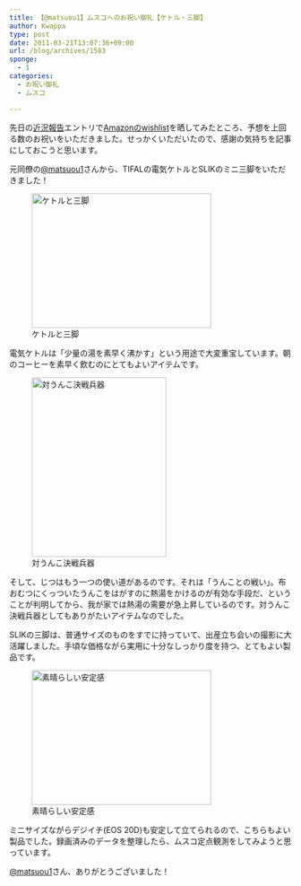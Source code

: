 ```yaml
---
title: 【@matsuou1】ムスコへのお祝い御礼【ケトル・三脚】
author: Kwappa
type: post
date: 2011-03-21T13:07:36+09:00
url: /blog/archives/1583
sponge:
  - 1
categories:
  - お祝い御礼
  - ムスコ

---
```

先日の<a href="http://www.kwappa.net/blog/archives/1533" target="_blank" rel="noopener noreferrer">近況報告</a>エントリで<a href="http://www.amazon.co.jp/registry/wishlist/63QLRH25XFYM/ref=cm_wl_rlist_go" target="_blank" rel="noopener noreferrer">Amazonのwishlist</a>を晒してみたところ、予想を上回る数のお祝いをいただきました。せっかくいただいたので、感謝の気持ちを記事にしておこうと思います。

元同僚の<a href="http://twitter.com/matsuou1" target="_blank" rel="noopener noreferrer">@matsuou1</a>さんから、TIFALの電気ケトルとSLIKのミニ三脚をいただきました！

<figure id="attachment_1584" aria-describedby="caption-attachment-1584" style="width: 320px" class="wp-caption aligncenter"><img src="/blog/images/2011/03/20110217_00.jpg" alt="ケトルと三脚" title="ケトルと三脚" width="320" height="240" class="size-medium wp-image-1584" /><figcaption id="caption-attachment-1584" class="wp-caption-text">ケトルと三脚</figcaption></figure>

電気ケトルは「少量の湯を素早く沸かす」という用途で大変重宝しています。朝のコーヒーを素早く飲むのにとてもよいアイテムです。

<figure id="attachment_1585" aria-describedby="caption-attachment-1585" style="width: 240px" class="wp-caption aligncenter"><img src="/blog/images/2011/03/20110217_01.jpg" alt="対うんこ決戦兵器" title="対うんこ決戦兵器" width="240" height="320" class="size-medium wp-image-1585" /><figcaption id="caption-attachment-1585" class="wp-caption-text">対うんこ決戦兵器</figcaption></figure>

そして、じつはもう一つの使い道があるのです。それは「うんことの戦い」。布おむつにくっついたうんこをはがすのに熱湯をかけるのが有効な手段だ、ということが判明してから、我が家では熱湯の需要が急上昇しているのです。対うんこ決戦兵器としてもありがたいアイテムなのでした。

SLIKの三脚は、普通サイズのものをすでに持っていて、出産立ち会いの撮影に大活躍しました。手頃な価格ながら実用に十分なしっかり度を持つ、とてもよい製品です。

<figure id="attachment_1586" aria-describedby="caption-attachment-1586" style="width: 320px" class="wp-caption aligncenter"><img src="/blog/images/2011/03/20110217_02.jpg" alt="素晴らしい安定感" title="素晴らしい安定感" width="320" height="240" class="size-medium wp-image-1586" /><figcaption id="caption-attachment-1586" class="wp-caption-text">素晴らしい安定感</figcaption></figure>

ミニサイズながらデジイチ(EOS 20D)も安定して立てられるので、こちらもよい製品でした。録画済みのデータを整理したら、ムスコ定点観測をしてみようと思っています。

<a href="http://twitter.com/matsuou1" target="_blank" rel="noopener noreferrer">@matsuou1</a>さん、ありがとうございました！
